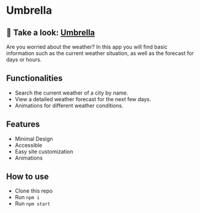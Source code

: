 # Umbrella

## 🔗 Take a look: [Umbrella](https://5pamm3r.github.io/umbrella/ "Umbrella")

Are you worried about the weather? In this app you will find basic information such as the current weather situation, as well as the forecast for days or hours.

## Functionalities
- Search the current weather of a city by name.
- View a detailed weather forecast for the next few days.
- Animations for different weather conditions.

## Features
- Minimal Design
- Accessible
- Easy site customization
- Animations

## How to use
- Clone this repo
- Run `npm i`
- Run `npm start`